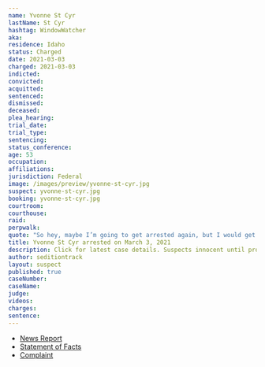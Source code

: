 ```yaml
---
name: Yvonne St Cyr
lastName: St Cyr
hashtag: WindowWatcher
aka:
residence: Idaho
status: Charged
date: 2021-03-03
charged: 2021-03-03
indicted:
convicted:
acquitted:
sentenced:
dismissed:
deceased:
plea_hearing:
trial_date:
trial_type:
sentencing:
status_conference:
age: 53
occupation:
affiliations:
jurisdiction: Federal
image: /images/preview/yvonne-st-cyr.jpg
suspect: yvonne-st-cyr.jpg
booking: yvonne-st-cyr.jpg
courtroom:
courthouse:
raid:
perpwalk:
quote: "So hey, maybe I’m going to get arrested again, but I would get arrested and I would die for this country. So no regrets."
title: Yvonne St Cyr arrested on March 3, 2021
description: Click for latest case details. Suspects innocent until proven guilty.
author: seditiontrack
layout: suspect
published: true
caseNumber:
caseName:
judge:
videos:
charges:
sentence:
---
```

- [News Report](https://www.msn.com/en-us/news/crime/boise-woman-arrested-accused-of-crimes-related-to-us-capitol-riot/ar-BB1ef7i4)
- [Statement of Facts](https://www.justice.gov/usao-dc/case-multi-defendant/file/1379351/download)
- [Complaint](https://www.justice.gov/usao-dc/case-multi-defendant/file/1379356/download)
